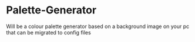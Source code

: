 # Palette-Generator
Will be a colour palette generator based on a background image on your pc that can be migrated to config files
